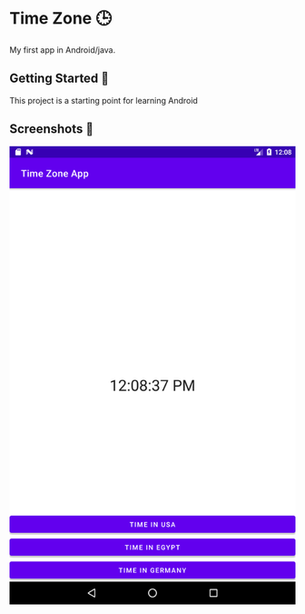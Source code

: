 # Time Zone 🕒

My first app in Android/java\.

## Getting Started 🚀

This project is a starting point for learning Android 

## Screenshots 🎉

<div align="center">
<img src="/screenshots/Screenshot_TimeZone.png" alt="Main Screen" />
</div>
